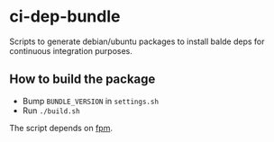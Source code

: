 ci-dep-bundle
=============

Scripts to generate debian/ubuntu packages to install balde deps for continuous integration purposes.


How to build the package
------------------------

- Bump ``BUNDLE_VERSION`` in ``settings.sh``
- Run ``./build.sh``


The script depends on [fpm](https://github.com/jordansissel/fpm/wiki).
